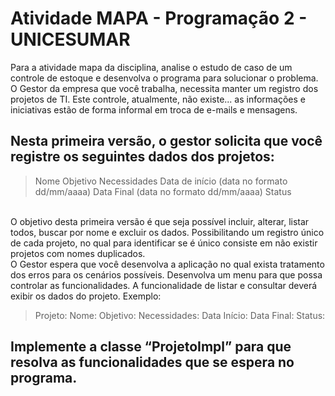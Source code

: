 # Atividade MAPA - Programação 2 - UNICESUMAR

Para a atividade mapa da disciplina, analise o estudo de caso de um controle de estoque e desenvolva o programa para solucionar o problema.
O Gestor da empresa que você trabalha, necessita manter um registro dos projetos de TI. Este controle, atualmente, não existe... as informações e iniciativas estão de forma informal em troca de e-mails e mensagens.

## Nesta primeira versão, o gestor solicita que você registre os seguintes dados dos projetos:
> Nome
> Objetivo
> Necessidades
> Data de início (data no formato dd/mm/aaaa)
> Data Final (data no formato dd/mm/aaaa)
> Status
<br />
O objetivo desta primeira versão é que seja possível incluir, alterar, listar todos, buscar por nome e excluir os dados. Possibilitando um registro único de cada projeto, no qual para identificar se é único consiste em não existir projetos com nomes duplicados.
<br />
O Gestor espera que você desenvolva a aplicação no qual exista tratamento dos erros para os cenários possíveis. Desenvolva um menu para que possa controlar as funcionalidades. A funcionalidade de listar e consultar deverá exibir os dados do projeto. Exemplo:

> Projeto:
> Nome:
> Objetivo:
> Necessidades:
> Data Início:
> Data Final:
> Status:

## Implemente a classe “ProjetoImpl” para que resolva as funcionalidades que se espera no programa.​